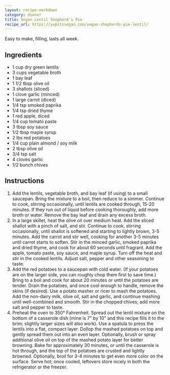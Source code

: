 ```yaml
---
layout: recipe-markdown
category: dinner
title: Vegan Lentil Shepherd's Pie
recipe_url: https://yupitsvegan.com/vegan-shepherds-pie-lentil/
---
```


Easy to make, filling, lasts all week.

## Ingredients

- 1 cup dry green lentils
- 3 cups vegetable broth
- 1 bay leaf
- 1 1/2 tbsp olive oil
- 3 shallots (sliced)
- 1 clove garlic (minced)
- 1 large carrot (diced)
- 1/4 tsp smoked paprika
- 1/4 tsp dried thyme
- 1 red apple, diced
- 1/4 cup tomato paste
- 3 tbsp soy sauce
- 1/2 tbsp maple syrup
- 2 lbs red potatoes
- 1/4 cup plain almond / soy milk
- 2 tbsp olive oil
- 3/4 tsp salt
- 4 cloves garlic
- 1/2 bunch chives

## Instructions

1. Add the lentils, vegetable broth, and bay leaf (if using) to a small saucepan. Bring the mixture to a boil, then reduce to a simmer. Continue to cook, stirring occasionally, until lentils are cooked through, 15-20 minutes. If they run out of liquid before cooking thoroughly, add more broth or water. Remove the bay leaf and drain any excess broth.
1. In a large skillet, heat the olive oil over medium heat. Add the sliced shallot with a pinch of salt, and stir. Continue to cook, stirring occasionally, until shallot is softened and starting to lightly brown, 3-5 minutes. Add the carrot and stir well, cooking for another 3-5 minutes until carrot starts to soften. Stir in the minced garlic, smoked paprika and dried thyme, and cook for about 60 seconds until fragrant. Add the apple, tomato paste, soy sauce, and maple syrup. Turn off the heat and stir in the cooked lentils. Adjust salt, pepper and other seasoning to taste.
1. Add the red potatoes to a saucepan with cold water. (If your potatoes are on the larger side, you can roughly chop them first to save time.) Bring to a boil and cook for about 20 minutes or until the potatoes are tender. Drain the potatoes, and once cool enough to handle, remove the skins (if desired). Use a potato masher or ricer to mash the potatoes. Add the non-dairy milk, olive oil, salt and garlic, and continue mashing until well-combined and smooth. Stir in the chopped chives; add more salt and pepper to taste.
1. Preheat the oven to 350° Fahrenheit. Spread out the lentil mixture on the bottom of a casserole dish (mine is 7" by 10" and this recipe fills it to the brim; slightly larger sizes will also work). Use a spatula to press the lentils into a flat, compact layer. Dollop the mashed potatoes on top and gently spread them out into an even layer. Optionally, brush or spray additional olive oil on top of the mashed potato layer for better browning. Bake for approximately 30 minutes, or until the casserole is hot through, and the top of the potatoes are crusted and lightly browned. Optionally, broil for 3-4 minutes to get even more color on the surface. Serve hot; once cooled, leftovers store nicely in both the refrigerator or the freezer.
